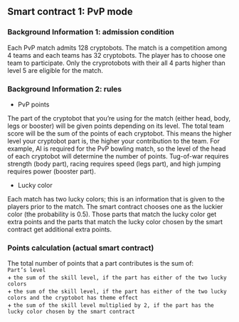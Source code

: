 ## Smart contract 1: PvP mode

### Background Information 1: admission condition

Each PvP match admits 128 cryptobots. The match is a competition among 4 teams and each teams has 32 cryptobots. The player has to choose one team to participate. Only the cryprotobots with their all 4 parts higher than level 5 are eligible for the match.

### Background Information 2: rules

* PvP points

The part of the cryptobot that you’re using for the match (either head, body, legs or booster) will be given points depending on its level. The total team score will be the sum of the points of each cryptobot. This means the higher level your cryptobot part is, the higher your contribution to the team. For example, AI is required for the PvP bowling match, so the level of the head of each cryptobot will determine the number of points. Tug-of-war requires strength (body part), racing requires speed (legs part), and high jumping requires power (booster part).

* Lucky color

Each match has two lucky colors; this is an information that is given to the players prior to the match. The smart contract chooses one as the luckier color (the probability is 0.5). Those parts that match the lucky color get extra points and the parts that match the lucky color chosen by the smart contract get additional extra points.

### Points calculation (actual smart contract)

The total number of points that a part contributes is the sum of:  
   `Part’s level`  
   \+ `the sum of the skill level, if the part has either of the two lucky colors`  
   \+ `the sum of the skill level, if the part has either of the two lucky colors and the cryptobot has theme effect`  
   \+ `the sum of the skill level multiplied by 2, if the part has the lucky color chosen by the smart contract`  
